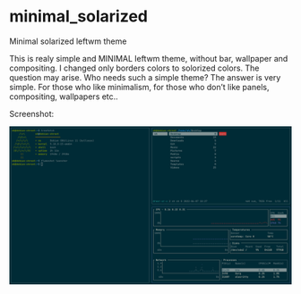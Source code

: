# minimal_solarized
Minimal solarized leftwm theme

This is realy simple and MINIMAL leftwm theme, without bar, wallpaper and compositing. I changed only borders colors to solorized colors.
The question may arise. Who needs such a simple theme? The answer is very simple. For those who like minimalism, for those who don’t like panels, compositing, wallpapers etc..

Screenshot:

![Screenshot](1.png?raw=true "Bussy")
